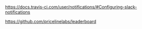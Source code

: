 
https://docs.travis-ci.com/user/notifications/#Configuring-slack-notifications

https://github.com/pricelinelabs/leaderboard

